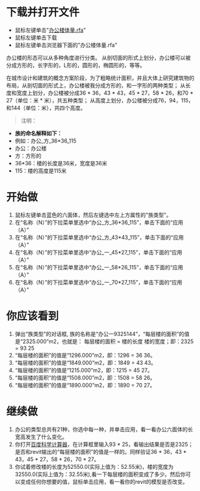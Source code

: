 # **下载并打开文件**

- 鼠标左键单击"[办公楼体量.rfa](https://cloud.seafile.com/f/ae0e5e7c95/)"
- 鼠标左键单击下载
- 鼠标左键单击浏览器下面的"办公楼体量.rfa"

办公楼的形态可以从多种角度进行分类。
从剖切面的形式上划分，办公楼可以被分成方形的，长字形的，L形的，圆形的，椭圆形的，等等。

在城市设计和建筑的概念方案阶段，为了粗略统计面积，并且大体上研究建筑物的布局，从剖切面的形式上，办公楼被我分成方形的，和一字形的两种类型；
从长度和宽度上划分，办公楼被分成36 * 36，43 * 43，45 * 27，58 * 26，和70 * 27（单位：米 * 米），共五种类型；
从高度上划分，办公楼被分成76，94，115，和144（单位：米），共四个高度。

> 注明：
> 
- **族的命名解释如下：**
- 例如：办公_方_36*36_115
- 办公：办公楼
- 方：方形的
- 36*36：楼的长度是36米，宽度是36米
- 115：楼的高度是115米

# **开始做**

1. 鼠标左键单击蓝色的六面体，然后左键选中左上方属性的"族类型"。
2. 在“名称（N）”的下拉菜单里选中“办公_方_36*36_115”，单击下面的“应用（A）”
3. 在“名称（N）”的下拉菜单里选中“办公_方_43*43_115”，单击下面的“应用（A）”
4. 在“名称（N）”的下拉菜单里选中“办公_一_45*27_115”，单击下面的“应用（A）”
5. 在“名称（N）”的下拉菜单里选中“办公_一_58*26_115”，单击下面的“应用（A）”
6. 在“名称（N）”的下拉菜单里选中“办公_一_70*27_115”，单击下面的“应用（A）”

# **你应该看到**

1. 弹出“族类型”的对话框, 族的名称是“办公一9325144”，“每层楼的面积”的值是“2325.000”m2，也就是：
  每层楼的面积 = 楼的长度  楼的宽度；即：2325 = 93  25
2. “每层楼的面积”的值是“1296.000”m2，即：1296 = 36  36。
3. “每层楼的面积”的值是“1849.000”m2，即：1849 = 43  43。
4. “每层楼的面积”的值是“1215.000”m2，即：1215 = 45  27。
5. “每层楼的面积”的值是“1508.000”m2，即：1508 = 58  26。
6. “每层楼的面积”的值是“1890.000”m2，即：1890 = 70  27。

# **继续做**

1. 办公的类型总共有21种，你选中每一种，并单击应用，看一看办公六面体的长宽高发生了什么变化。
2. 你打开[百度科学计算器](http://www.baidu.com/s?wd=%E7%A7%91%E5%AD%A6%E8%AE%A1%E7%AE%97%E5%99%A8&rsv_spt=1&issp=1&rsv_bp=0&ie=utf-8&tn=baiduhome_pg&rsv_sug3=7&rsv_sug=0&rsv_sug1=5&rsv_sug4=157&inputT=5933)，在计算框里输入93 * 25，看输出结果是否是2325；是否和revit输出的“每层楼的面积”的值是一样的。同样验证36 * 36，43 * 43，45 * 27，58 * 26，70 * 27。
3. 你试着修改楼的长度为52550.0(实际上值为：52.55米)，楼的宽度为32550.0(实际上值为：32.55米),看一下每层楼的面积变成了多少。然后你可以变成任何你想要的值，鼠标单击应用，看一看你的revit的模型是否改变。